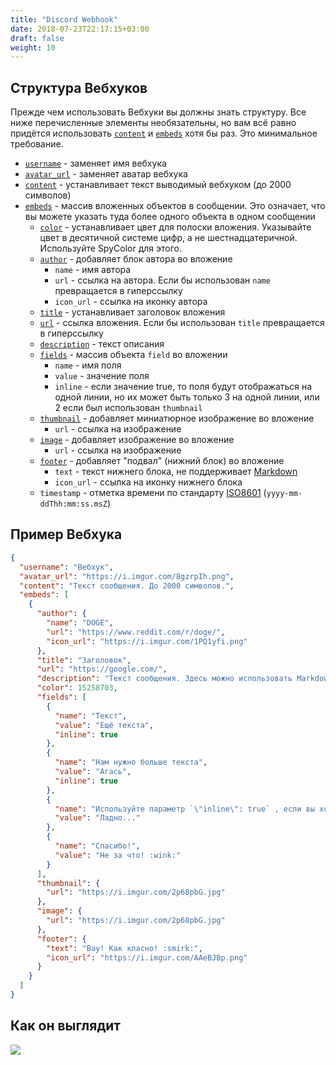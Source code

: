 ```yaml
---
title: "Discord Webhook"
date: 2018-07-23T22:17:15+03:00
draft: false
weight: 10
---
```

## Структура Вебхуков

Прежде чем использовать Вебхуки вы должны знать структуру. Все ниже перечисленные элементы необязательны, но вам всё равно придётся использовать [`content`](structure/content.md) и [`embeds`](structure/embeds/) хотя бы раз. Это минимальное требование.

* [`username`](structure/username.md) - заменяет имя вебхука
* [`avatar_url`](structure/avatar_url.md) - заменяет аватар вебхука
* [`content`](structure/content.md) - устанавливает текст выводимый вебхуком \(до 2000 символов\)
* [`embeds`](structure/embeds/) - массив вложенных объектов в сообщении. Это означает, что вы можете указать туда более одного объекта в одном сообщении
  * [`color`](structure/embeds/color.md) - устанавливает цвет для полоски вложения. Указывайте цвет в десятичной системе цифр, а не шестнадцатеричной. Используйте SpyColor для этого.
  * [`author`](structure/embeds/author.md) - добавляет блок автора во вложение
    * `name` - имя автора
    * `url` - ссылка на автора. Если бы использован `name` превращается в гиперссылку
    * `icon_url` - ссылка на иконку автора
  * [`title`](structure/embeds/title.md) - устанавливает заголовок вложения
  * [`url`](structure/embeds/url.md) - ссылка вложения. Если бы использован `title` превращается в гиперссылку
  * [`description`](structure/embeds/description.md) - текст описания
  * [`fields`](structure/embeds/fields.md) - массив объекта `field` во вложении
    * `name` - имя поля
    * `value` - значение поля
    * `inline` - если значение true, то поля будут отображаться на одной линии, но их может быть только 3 на одной линии, или 2 если был использован `thumbnail`
  * [`thumbnail`](structure/embeds/thumbnail.md) - добавляет миниатюрное изображение во вложение
    * `url` - ссылка на изображение
  * [`image`](structure/embeds/image.md) - добавляет изображение во вложение
    * `url` - ссылка на изображение
  * [`footer`](structure/embeds/footer.md) - добавляет "подвал" \(нижний блок\) во вложение
    * `text` - текст нижнего блока, не поддерживает [Markdown](other/discord-markdown.md#formatirovanie-teksta)
    * `icon_url` - ссылка на иконку нижнего блока
  * `timestamp` - отметка времени по стандарту [ISO8601](https://ru.wikipedia.org/wiki/ISO_8601) \(`yyyy-mm-ddThh:mm:ss.msZ`\)

## Пример Вебхука

```json
{
  "username": "Вебхук",
  "avatar_url": "https://i.imgur.com/8gzrpIh.png",
  "content": "Текст сообщения. До 2000 символов.",
  "embeds": [
    {
      "author": {
        "name": "DOGE",
        "url": "https://www.reddit.com/r/doge/",
        "icon_url": "https://i.imgur.com/1PQ1yfi.png"
      },
      "title": "Заголовок",
      "url": "https://google.com/",
      "description": "Текст сообщения. Здесь можно использовать Markdown. *Курсив* **жирный** __подчёркнутый__ ~~зачёркнутый~~ [гиперссылка](https://google.com) `код`",
      "color": 15258703,
      "fields": [
        {
          "name": "Текст",
          "value": "Ещё текста",
          "inline": true
        },
        {
          "name": "Нам нужно больше текста",
          "value": "Агась",
          "inline": true
        },
        {
          "name": "Используйте параметр `\"inline\": true` , если вы хотите чтоб поля распалагались на одной линии.",
          "value": "Ладно..."
        },
        {
          "name": "Спасибо!",
          "value": "Не за что! :wink:"
        }
      ],
      "thumbnail": {
        "url": "https://i.imgur.com/2p68pbG.jpg"
      },
      "image": {
        "url": "https://i.imgur.com/2p68pbG.jpg"
      },
      "footer": {
        "text": "Вау! Как класно! :smirk:",
        "icon_url": "https://i.imgur.com/AAeBJBp.png"
      }
    }
  ]
}
```

## Как он выглядит

![](/discord-webhooks/intro/img/discord-webhook_example.png?classes=shadow)
